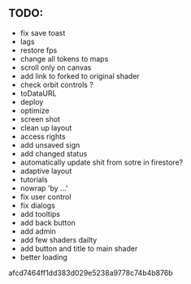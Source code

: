 ## TODO:

- fix save toast
- lags
- restore fps
- change all tokens to maps
- scroll only on canvas
- add link to forked to original shader
- check orbit controls ?
- toDataURL
- deploy
- optimize
- screen shot
- clean up layout
- access rights
- add unsaved sign
- add changed status
- automatically update shit from sotre in firestore?
- adaptive layout
- tutorials
- nowrap 'by ...'
- fix user control
- fix dialogs
- add tooltips
- add back button
- add admin
- add few shaders dailty
- add button and title to main shader
- better loading

afcd7464ff1dd383d029e5238a9778c74b4b876b
